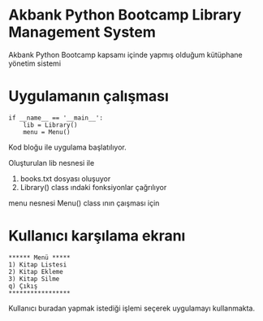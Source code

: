 # Akbank Python Bootcamp Library Management System
Akbank Python Bootcamp kapsamı içinde yapmış olduğum kütüphane yönetim sistemi

# Uygulamanın çalışması
```
if __name__ == '__main__':
    lib = Library()
    menu = Menu()
```  
Kod bloğu ile uygulama başlatılıyor.

Oluşturulan lib nesnesi ile 
1. books.txt dosyası oluşuyor
2. Library() class ındaki fonksiyonlar çağrılıyor

menu nesnesi Menu() class ının çaışması için

# Kullanıcı karşılama ekranı
```
****** Menü *****
1) Kitap Listesi
2) Kitap Ekleme
3) Kitap Silme
q) Çıkış
*****************
```
Kullanıcı buradan yapmak istediği işlemi seçerek uygulamayı kullanmakta.






